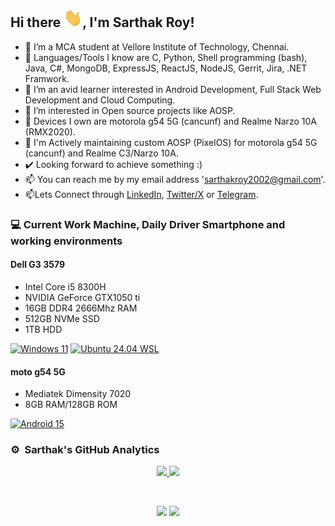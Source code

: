 

<h2>Hi there <img src="https://raw.githubusercontent.com/ABSphreak/ABSphreak/master/gifs/Hi.gif" width="30px" height="30px">, I'm Sarthak Roy!</h2>

- 🌱 I’m a MCA student at Vellore Institute of Technology, Chennai.
- 👀 Languages/Tools I know are C, Python, Shell programming (bash), Java, C#, MongoDB, ExpressJS, ReactJS, NodeJS, Gerrit, Jira, .NET Framwork.
- 💞️ I’m an avid learner interested in Android Development, Full Stack Web Development and Cloud Computing.
- 👀 I’m interested in Open source projects like AOSP.
- 📱 Devices I own are motorola g54 5G (cancunf) and Realme Narzo 10A (RMX2020).
- 📱 I'm Actively maintaining custom AOSP (PixelOS) for motorola g54 5G (cancunf) and Realme C3/Narzo 10A.
- ✔️ Looking forward to achieve something :)
- 📫 You can reach me by my email address 'sarthakroy2002@gmail.com'.
- 📫Lets Connect through <a href="https://www.linkedin.com/in/sarthakroy2002">LinkedIn</a>, <a href="https://twitter.com/sarthak2002">Twitter/X</a> or <a href="https://t.me/sarthakroy2002">Telegram</a>.

### 💻 Current Work Machine, Daily Driver Smartphone and working environments
#### Dell G3 3579
- Intel Core i5 8300H
- NVIDIA GeForce GTX1050 ti
- 16GB DDR4 2666Mhz RAM
- 512GB NVMe SSD
- 1TB HDD

[![Windows 11](https://img.shields.io/badge/Windows%2011-00adef?style=flat-square&logo=windows&logoColor=ffffff)](https://www.microsoft.com/en-in/software-download/windows10)
[![Ubuntu 24.04 WSL](https://img.shields.io/badge/Ubuntu%2024.04-dd4814?style=flat-square&logo=ubuntu&logoColor=ffffff)](https://ubuntu.com/wsl)

#### moto g54 5G
- Mediatek Dimensity 7020
- 8GB RAM/128GB ROM

[![Android 15](https://img.shields.io/badge/Android%2015-3ddc84?style=flat-square&logo=android&logoColor=ffffff)](https://www.android.com/android-15/)

### ⚙️ &nbsp;Sarthak's GitHub Analytics
<p align="center">
<a href="https://github.com/sarthakroy2002">
<img height="180em" src="https://github-readme-stats-eight-theta.vercel.app/api?username=sarthakroy2002&show_icons=true&theme=nightowl&include_all_commits=true&count_private=true"/>
<img height="180em" src="https://github-readme-stats-eight-theta.vercel.app/api/top-langs/?username=sarthakroy2002&layout=compact&langs_count=8&theme=nightowl"/>
</a>
</p>

<br>

<p align="center">
 <img src="https://komarev.com/ghpvc/?username=sarthakroy2002&style=flat-square"/>
 <img src="https://img.shields.io/badge/dynamic/json?logo=github&label=GitHub+Followers&labelColor=282c34&color=181717&query=%24.data.totalSubs&url=https%3A%2F%2Fapi.spencerwoo.com%2Fsubstats%2F%3Fsource%3Dgithub%26queryKey%3Dsarthakroy2002&longCache=true"/>
</p>
